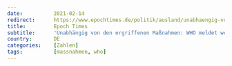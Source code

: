 ```yaml
---
date:          2021-02-14
redirect:      https://www.epochtimes.de/politik/ausland/unabhaengig-von-den-ergriffenen-massnahmen-who-meldet-weltweit-deutlich-sinkende-corona-zahlen-a3447785.html
title:         Epoch Times
subtitle:      'Unabhängig von den ergriffenen Maßnahmen: WHO meldet weltweit deutlich sinkende Corona-Zahlen'
country:       DE
categories:    [Zahlen]
tags:          [massnahmen, who]
---
```


